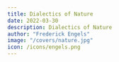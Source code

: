 ```yaml
---
title: Dialectics of Nature
date: 2022-03-30
description: Dialectics of Nature
author: "Frederick Engels"
image: "/covers/nature.jpg"
icon: /icons/engels.png
---
```

